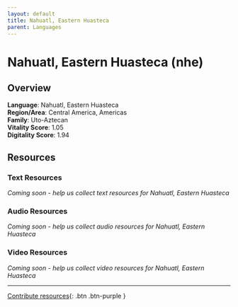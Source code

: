 ```yaml
---
layout: default
title: Nahuatl, Eastern Huasteca
parent: Languages
---
```


# Nahuatl, Eastern Huasteca (nhe)

## Overview

**Language**: Nahuatl, Eastern Huasteca  
**Region/Area**: Central America, Americas  
**Family**: Uto-Aztecan  
**Vitality Score**: 1.05  
**Digitality Score**: 1.94  

## Resources

### Text Resources
*Coming soon - help us collect text resources for Nahuatl, Eastern Huasteca*

### Audio Resources
*Coming soon - help us collect audio resources for Nahuatl, Eastern Huasteca*

### Video Resources
*Coming soon - help us collect video resources for Nahuatl, Eastern Huasteca*

---

[Contribute resources](https://fairtrain.github.io/){: .btn .btn-purple }
